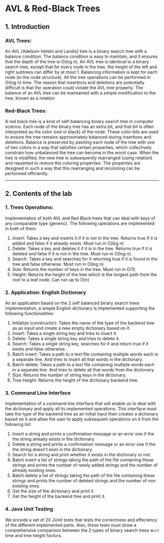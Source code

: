 # AVL & Red-Black Trees

## 1. Introduction

### AVL Trees:
An AVL (Adelson-Velskii and Landis) tree is a binary search tree with a balance condition. The balance condition is easy to maintain, and it ensures that the depth of the tree is O(log n). An AVL tree is identical to a binary search tree, except that for every node in the tree, the height of the left and right subtrees can differ by at most 1. Balancing information is kept for each node (in the node structure). All the tree operations can be performed in O(log n) time. The reason that insertions and deletions are potentially difficult is that the operation could violate the AVL tree property. The balance of an AVL tree can be maintained with a simple modification to the tree, known as a rotation


### Red-Black Trees:
A red black tree is a kind of self-balancing binary search tree in computer science. Each node of the binary tree has an extra bit, and that bit is often interpreted as the color (red or black) of the node. These color bits are used to ensure the tree remains approximately balanced during insertions and deletions. Balance is preserved by painting each node of the tree with one of two colors in a way that satisfies certain properties, which collectively constrain how unbalanced the tree can become in the worst case. When the tree is modified, the new tree is subsequently rearranged (using rotation) and repainted to restore the coloring properties. The properties are designed in such a way that this rearranging and recoloring can be performed efficiently.

---

## 2. Contents of the lab

### 1. Trees Operations:
Implementation of both AVL and Red Black trees that can deal with keys of any comparable type (generic). The following operations are implemented in both of them:
1. Insert: Takes a key and inserts it if it is not in the tree. Returns true if it is added and false if it already exists. Must run in O(log n)
2. Delete: Takes a key and deletes it if it is in the tree. Returns true if it is deleted and false if it is not in the tree. Must run in O(log n).
3. Search: Takes a key and searches for it returning true if it is found in the tree and false otherwise. Must run in O(log n).
4. Size: Returns the number of keys in the tree. Must run in O(1).
5. Height: Returns the height of the tree which is the longest path from the root to a leaf node. Can run up to O(n)


### 2. Application: English Dictionary
As an application based on the 2 self balanced binary search trees implementation, a simple English dictionary is implemented supporting the following functionalities:
1. Initialize (constructor): Takes the name of the type of the backend tree as an input and create a new empty dictionary based on it.
2. Insert: Takes a single string key and tries to insert it.
3. Delete: Takes a single string key and tries to delete it.
4. Search: Takes a single string key, searches for it and return true if it exists and false otherwise.
5. Batch insert: Takes a path to a text file containing multiple words each in a separate line. And tries to insert all that words in the dictionary.
6. Batch delete: Takes a path to a text file containing multiple words each in a separate line. And tries to delete all that words from the dictionary.
7. Size: Returns the number of string keys in the dictionary.
8. Tree Height: Returns the height of the dictionary backend tree.


### 3. Command Line Interface
Implementation of a command line interface that will enable us to deal with the dictionary and apply all its implemented operations. This interface must take the type of the backend tree as an initial input then creates a dictionary based on it and allow the user to apply subsequent operations on it from the following list:
1. Insert a string and prints a confirmation message or an error one if the the string already exists in the dictionary.
2. Delete a string and prints a confirmation message or an error one if the the string doesn’t exist in the dictionary.
3. Search for a string and print whether it exists in the dictionary or not.
4. Batch insert a list of strings taking the path of the file containing these strings and prints the number of newly added strings and the number of already existing ones.
5. Batch delete a list of strings taking the path of the file containing these strings and prints the number of deleted strings and the number of non existing ones.
6. Get the size of the dictionary and print it.
7. Get the height of the backend tree and print it.


### 4. Java Unit Testing
We provide a set of 20 JUnit tests that tests the correctness and effeciency of the different implemented parts. Also, these tests must show a comprehensive comparison between the 2 types of binary search trees w.r.t time and tree height factors.
